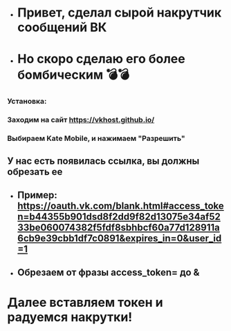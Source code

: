 * # Привет, сделал сырой накрутчик сообщений ВК
* # Но скоро сделаю его более бомбическим 💣💣
### Установка:
### Заходим на сайт https://vkhost.github.io/
### Выбираем Kate Mobile, и нажимаем "Разрешить"
## У нас есть появилась ссылка, вы должны обрезать ее
* ## Пример: https://oauth.vk.com/blank.html#access_token=b44355b901dsd8f2dd9f82d13075e34af5233be060074382f5fdf8sbhbcf60a77d128911a6cb9e39cbb1df7c0891&expires_in=0&user_id=1
* ## Обрезаем от фразы access_token= до &
# Далее вставляем токен и радуемся накрутки!
